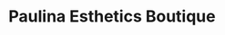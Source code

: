 ---
title: "Paulina Esthetics Boutique"
url: /wauwatosa/paulina-esthetics-boutique/
shop: beauty
---